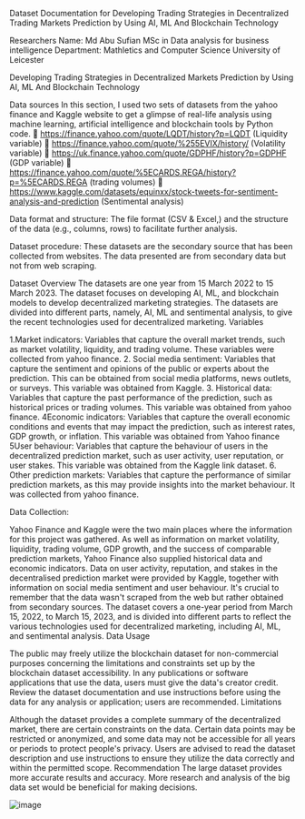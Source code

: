 








Dataset Documentation
 for 
Developing Trading Strategies in Decentralized Trading Markets Prediction by Using AI, ML And Blockchain Technology



Researchers Name: Md Abu Sufian
MSc in Data analysis for business intelligence
Department: Mathletics and Computer Science
 University of Leicester















Developing Trading Strategies in Decentralized Markets Prediction by Using AI, ML And Blockchain Technology

Data sources
In this section, I used two sets of datasets from the yahoo finance and Kaggle website to get a glimpse of real-life analysis using machine learning, artificial intelligence and blockchain tools by Python code. 
	https://finance.yahoo.com/quote/LQDT/history?p=LQDT  (Liquidity variable)
	https://finance.yahoo.com/quote/%255EVIX/history/  (Volatility variable)
	https://uk.finance.yahoo.com/quote/GDPHF/history?p=GDPHF  (GDP variable)
	https://finance.yahoo.com/quote/%5ECARDS.REGA/history?p=%5ECARDS.REGA (trading volumes)
	https://www.kaggle.com/datasets/equinxx/stock-tweets-for-sentiment-analysis-and-prediction (Sentimental analysis)

Data format and structure:
The file format (CSV & Excel,) and the structure of the data (e.g., columns, rows) to facilitate further analysis.

Dataset procedure:
These datasets are the secondary source that has been collected from websites. The data presented are from secondary data but not from web scraping. 

Dataset Overview
The datasets are one year from 15 March 2022 to 15 March 2023. The dataset focuses on developing AI, ML, and blockchain models to develop decentralized marketing strategies. The datasets are divided into different parts, namely, AI, ML and sentimental analysis, to give the recent technologies used for decentralized marketing.
Variables

1.Market indicators: Variables that capture the overall market trends, such as market volatility, liquidity, and trading volume. These variables were collected from yahoo finance.
2. Social media sentiment: Variables that capture the sentiment and opinions of the public or experts about the prediction. This can be obtained from social media platforms, news outlets, or surveys. This variable was obtained from Kaggle.
3. Historical data: Variables that capture the past performance of the prediction, such as historical prices or trading volumes. This variable was obtained from yahoo finance.
4Economic indicators: Variables that capture the overall economic conditions and events that may impact the prediction, such as interest rates, GDP growth, or inflation. This variable was obtained from Yahoo finance
5User behaviour: Variables that capture the behaviour of users in the decentralized prediction market, such as user activity, user reputation, or user stakes. This variable was obtained from the Kaggle link dataset.
6. Other prediction markets: Variables that capture the performance of similar prediction markets, as this may provide insights into the market behaviour. It was collected from yahoo finance.

Data Collection:

Yahoo Finance and Kaggle were the two main places where the information for this project was gathered. As well as information on market volatility, liquidity, trading volume, GDP growth, and the success of comparable prediction markets, Yahoo Finance also supplied historical data and economic indicators. Data on user activity, reputation, and stakes in the decentralised prediction market were provided by Kaggle, together with information on social media sentiment and user behaviour. It's crucial to remember that the data wasn't scraped from the web but rather obtained from secondary sources. The dataset covers a one-year period from March 15, 2022, to March 15, 2023, and is divided into different parts to reflect the various technologies used for decentralized marketing, including AI, ML, and sentimental analysis.
Data Usage

The public may freely utilize the blockchain dataset for non-commercial purposes concerning the limitations and constraints set up by the blockchain dataset accessibility. In any publications or software applications that use the data, users must give the data's creator credit. Review the dataset documentation and use instructions before using the data for any analysis or application; users are recommended.
Limitations

Although the dataset provides a complete summary of the decentralized market, there are certain constraints on the data. Certain data points may be restricted or anonymized, and some data may not be accessible for all years or periods to protect people's privacy. Users are advised to read the dataset description and use instructions to ensure they utilize the data correctly and within the permitted scope. 
Recommendation
The large dataset provides more accurate results and accuracy. More research and analysis of the big data set would be beneficial for making decisions.

![image](https://user-images.githubusercontent.com/124806193/230498047-cc448ca8-593e-43c5-9db1-d72da357d1f4.png)
